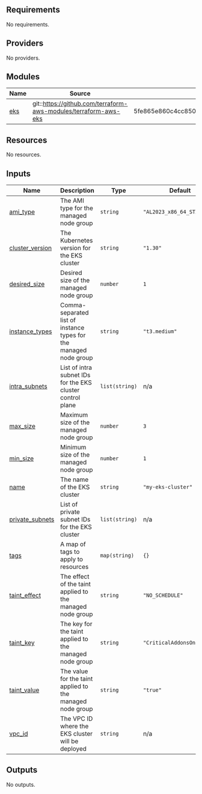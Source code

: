 <!-- BEGIN_TF_DOCS -->
## Requirements

No requirements.

## Providers

No providers.

## Modules

| Name | Source | Version |
|------|--------|---------|
| <a name="module_eks"></a> [eks](#module\_eks) | git::https://github.com/terraform-aws-modules/terraform-aws-eks | 5fe865e860c4cc8506c639f2e63bc25e21a31b37 |

## Resources

No resources.

## Inputs

| Name | Description | Type | Default | Required |
|------|-------------|------|---------|:--------:|
| <a name="input_ami_type"></a> [ami\_type](#input\_ami\_type) | The AMI type for the managed node group | `string` | `"AL2023_x86_64_STANDARD"` | no |
| <a name="input_cluster_version"></a> [cluster\_version](#input\_cluster\_version) | The Kubernetes version for the EKS cluster | `string` | `"1.30"` | no |
| <a name="input_desired_size"></a> [desired\_size](#input\_desired\_size) | Desired size of the managed node group | `number` | `1` | no |
| <a name="input_instance_types"></a> [instance\_types](#input\_instance\_types) | Comma-separated list of instance types for the managed node group | `string` | `"t3.medium"` | no |
| <a name="input_intra_subnets"></a> [intra\_subnets](#input\_intra\_subnets) | List of intra subnet IDs for the EKS cluster control plane | `list(string)` | n/a | yes |
| <a name="input_max_size"></a> [max\_size](#input\_max\_size) | Maximum size of the managed node group | `number` | `3` | no |
| <a name="input_min_size"></a> [min\_size](#input\_min\_size) | Minimum size of the managed node group | `number` | `1` | no |
| <a name="input_name"></a> [name](#input\_name) | The name of the EKS cluster | `string` | `"my-eks-cluster"` | no |
| <a name="input_private_subnets"></a> [private\_subnets](#input\_private\_subnets) | List of private subnet IDs for the EKS cluster | `list(string)` | n/a | yes |
| <a name="input_tags"></a> [tags](#input\_tags) | A map of tags to apply to resources | `map(string)` | `{}` | no |
| <a name="input_taint_effect"></a> [taint\_effect](#input\_taint\_effect) | The effect of the taint applied to the managed node group | `string` | `"NO_SCHEDULE"` | no |
| <a name="input_taint_key"></a> [taint\_key](#input\_taint\_key) | The key for the taint applied to the managed node group | `string` | `"CriticalAddonsOnly"` | no |
| <a name="input_taint_value"></a> [taint\_value](#input\_taint\_value) | The value for the taint applied to the managed node group | `string` | `"true"` | no |
| <a name="input_vpc_id"></a> [vpc\_id](#input\_vpc\_id) | The VPC ID where the EKS cluster will be deployed | `string` | n/a | yes |

## Outputs

No outputs.
<!-- END_TF_DOCS -->